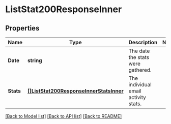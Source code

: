 # ListStat200ResponseInner

## Properties

Name | Type | Description | Notes
------------ | ------------- | ------------- | -------------
**Date** | **string** | The date the stats were gathered. |
**Stats** | [**[]ListStat200ResponseInnerStatsInner**](ListStat200ResponseInnerStatsInner.md) | The individual email activity stats. |

[[Back to Model list]](../README.md#documentation-for-models) [[Back to API list]](../README.md#documentation-for-api-endpoints) [[Back to README]](../README.md)


